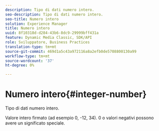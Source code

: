 ```yaml
---
description: Tipo di dati numero intero.
seo-description: Tipo di dati numero intero.
seo-title: Numero intero
solution: Experience Manager
title: Numero intero
uuid: 8f10318d-d284-43b6-8dc9-29999bff431a
feature: Dynamic Media Classic, SDK/API
role: Sviluppatore, Business Practices
translation-type: tm+mt
source-git-commit: 469d1a5c43a972116a8a2efb0de5708800130a99
workflow-type: tm+mt
source-wordcount: '37'
ht-degree: 0%

---
```



# Numero intero{#integer-number}

Tipo di dati numero intero.

Valore intero firmato (ad esempio 0, -12, 34). 0 o valori negativi possono avere un significato speciale.
